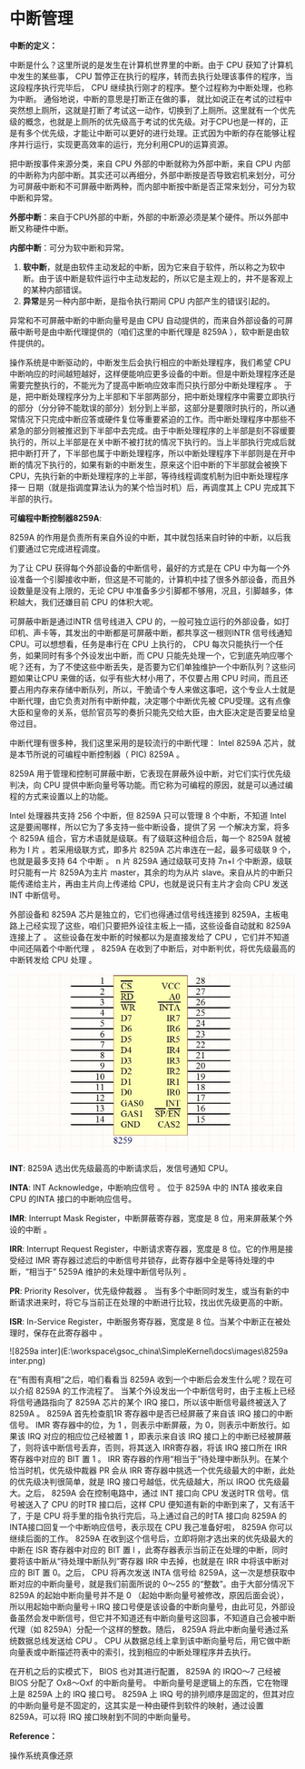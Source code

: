 # 中断管理

**中断的定义：**

中断是什么？这里所说的是发生在计算机世界里的中断。由于 CPU 获知了计算机中发生的某些事， CPU 暂停正在执行的程序，转而去执行处理该事件的程序，当这段程序执行完毕后， CPU 继续执行刚才的程序。整个过程称为中断处理，也称为中断。  通俗地说，中断的意思是打断正在做的事，  就比如说正在考试的过程中突然想上厕所，这就是打断了考试这一动作，切换到了上厕所。这里就有一个优先级的概念，也就是上厕所的优先级高于考试的优先级。对于CPU也是一样的，正是有多个优先级，才能让中断可以更好的进行处理。正式因为中断的存在能够让程序并行运行，实现更高效率的运行，充分利用CPU的运算资源。

把中断按事件来源分类，来自 CPU 外部的中断就称为外部中断，来自 CPU 内部的中断称为内部中断。其实还可以再细分，外部中断按是否导致宕机来划分，可分为可屏蔽中断和不可屏蔽中断两种，而内部中断按中断是否正常来划分，可分为软中断和异常。  

**外部中断**：来自于CPU外部的中断，外部的中断源必须是某个硬件。所以外部中断又称硬件中断。

**内部中断**：可分为软中断和异常。

1. **软中断**，就是由软件主动发起的中断，因为它来自于软件，所以称之为软中断。由于该中断是软件运行中主动发起的，所以它是主观上的，井不是客观上的某种内部错误。  
2. **异常**是另一种内部中断，是指令执行期间 CPU 内部产生的错误引起的。

异常和不可屏蔽中断的中断向量号是由 CPU 自动提供的，而来自外部设备的可屏蔽中断号是由中断代理提供的（咱们这里的中断代理是 8259A ），软中断是由软件提供的。  

操作系统是中断驱动的，中断发生后会执行相应的中断处理程序，我们希望 CPU 中断响应的时间越短越好，这样便能响应更多设备的中断。但是中断处理程序还是需要完整执行的，不能光为了提高中断响应效率而只执行部分中断处理程序 。 于是，把中断处理程序分为上半部和下半部两部分，把中断处理程序中需要立即执行的部分（分分钟不能耽误的部分）划分到上半部，这部分是要限时执行的，所以通常情况下只完成中断应答或硬件复位等重要紧迫的工作。而中断处理程序中那些不紧急的部分则被推迟到下半部中去完成。由于中断处理程序的上半部是刻不容缓要执行的，所以上半部是在关中断不被打扰的情况下执行的。当上半部执行完成后就把中断打开了，下半部也属于中断处理程序，所以中断处理程序下半部则是在开中断的情况下执行的，如果有新的中断发生，原来这个旧中断的下半部就会被换下 CPU，先执行新的中断处理程序的上半部，等待线程调度机制为旧中断处理程序择一 日期（就是指调度算法认为的某个恰当时机）后，再调度其上 CPU 完成其下半部的执行。  

**可编程中断控制器8259A**:

8259A 的作用是负责所有来自外设的中断，其中就包括来自时钟的中断，以后我们要通过它完成进程调度。  

为了让 CPU 获得每个外部设备的中断信号，最好的方式是在 CPU 中为每一个外设准备一个引脚接收中断，但这是不可能的，计算机中挂了很多外部设备，而且外设数量是没有上限的，无论 CPU 中准备多少引脚都不够用，况且，引脚越多，体积越大，我们还嫌目前 CPU 的体积大呢。  

可屏蔽中断是通过INTR 信号线进入 CPU 的，一般可独立运行的外部设备，如打印机、声卡等，其发出的中断都是可屏蔽中断，都共享这一根则INTR 信号线通知 CPU。可以想想看，任务是串行在 CPU 上执行的， CPU 每次只能执行一个任务，如果同时有多个外设发出中断，而 CPU 只能先处理一个，它到底先响应哪个呢？还有，为了不使这些中断丢失，是否要为它们单独维护一个中断队列？这些问题如果让CPU 来做的话，似乎有些大材小用了，不仅要占用 CPU 时间，而且还要占用内存来存储中断队列，所以，干脆请个专人来做这事吧，这个专业人士就是中断代理，由它负责对所有中断仲裁，决定哪个中断优先被 CPU受理。这有点像大臣和皇帝的关系，低阶官员写的奏折只能先交给大臣，由大臣决定是否要呈给皇帝过目。  

中断代理有很多种，我们这里采用的是较流行的中断代理： Intel 8259A 芯片，就是本节所说的可编程中断控制器（ PIC) 8259A 。  

8259A 用于管理和控制可屏蔽中断，它表现在屏蔽外设中断，对它们实行优先级判决，向 CPU 提供中断向量号等功能。而它称为可编程的原因，就是可以通过编程的方式来设置以上的功能。  

Intel 处理器共支持 256 个中断，但 8259A 只可以管理 8 个中断，不知道 Intel 这是要闹哪样，所以它为了多支持一些中断设备，提供了另 一个解决方案，将多个 8259A 组合，官方术语就是级联。有了级联这种组合后，每一个 8259A 就被称为 l 片 。若采用级联方式，即多片 8259A 芯片串连在一起，最多可级联 9 个，也就是最多支持 64 个中断 。 n 片 8259A 通过级联可支持 7n+l 个中断源，级联时只能有一片 8259A为主片 master，其余的均为从片 slave。来自从片的中断只能传递给主片，再由主片向上传递给 CPU，也就是说只有主片才会向 CPU 发送 INT 中断信号。  	

外部设备和 8259A 芯片是独立的，它们也得通过信号线连接到 8259A，主板电路上己经实现了这些，咱们只要把外设往主板上一插，这些设备自动就和 8259A 连接上了 。 这些设备在发中断的时候都以为是直接发给了 CPU ，它们并不知道中间还隔着个中断代理 ， 8259A 在收到了中断后，对中断判优，将优先级最高的中断转发给 CPU 处理 。

<img src=".\images\8259A.jpg" alt="8259A" style="zoom:67%;" />

**INT**: 8259A 选出优先级最高的中断请求后，发信号通知 CPU。  

**INTA**: INT Acknowledge，中断响应信号 。 位于 8259A 中的 INTA 接收来自 CPU 的INTA 接口的中断响应信号。  

**IMR**: Interrupt Mask Register，中断屏蔽寄存器，宽度是 8 位，用来屏蔽某个外设的中断 。  

**IRR**: Interrupt Request Register，中断请求寄存器，宽度是 8 位。它的作用是接受经过 IMR 寄存器过滤后的中断信号并锁存，此寄存器中全是等待处理的中断，“相当于” 5259A 维护的未处理中断信号队列 。  

**PR**: Priority Resolver，优先级仲裁器 。 当有多个中断同时发生，或当有新的中断请求进来时，将它与当前正在处理的中断进行比较，找出优先级更高的中断。  

**ISR**: In-Service Register，中断服务寄存器，宽度是 8 位。当某个中断正在被处理时，保存在此寄存器中 。  

![8259a inter](E:\workspace\gsoc_china\SimpleKernel\docs\images\8259a inter.png)

在“有图有真相”之后，咱们看看当 8259A 收到一个中断后会发生什么呢？现在可以介绍 8259A 的工作流程了。
当某个外设发出一个中断信号时，由于主板上已经将信号通路指向了 8259A 芯片的某个 IRQ 接口，所以该中断信号最终被送入了 8259A 。 8259A 首先检查肌1R 寄存器中是否已经屏蔽了来自该 IRQ 接口的中断信号。 IMR 寄存器中的位，为 1 ，则表示中断屏蔽，为 0，则表示中断放行。如果该 IRQ 对应的相应位己经被置 1 ，即表示来自该 IRQ 接口上的中断已经被屏蔽了，则将该中断信号丢弃，否则，将其送入 IRR寄存器，将该 IRQ 接口所在 IRR 寄存器中对应的 BIT 置 1 。 IRR 寄存器的作用“相当于”待处理中断队列。在某个恰当时机，优先级仲裁器 PR 会从 IRR 寄存器中挑选一个优先级最大的中断，此处的优先级决判很简单，就是 IRQ 接口号越低，优先级越大，所以 IRQO 优先级最大。之后， 8259A 会在控制电路中，通过 INT 接口向 CPU 发送时TR 信号。信号被送入了 CPU 的时TR 接口后，这样 CPU 便知道有新的中断到来了，又有活干了，于是 CPU 将手里的指令执行完后，马上通过自己的时TA 接口向 8259A 的 INTA接口回复一个中断响应信号，表示现在 CPU 我己准备好啦， 8259A 你可以继续后面的工作。 8259A 在收到这个信号后，立即将刚才选出来的优先级最大的中断在 ISR 寄存器中对应的 BIT 置 l ，此寄存器表示当前正在处理的中断，同时要将该中断从“待处理中断队列”寄存器 IRR 中去掉，也就是在 IRR 中将该中断对应的 BIT 置 0。之后， CPU 将再次发送 INTA 信号给 8259A，这一次是想获取中断对应的中断向量号，就是我们前面所说的 0～255 的“整数”。由于大部分情况下 8259A 的起始中断向量号并不是 0 （起始中断向量号被修改，原因后面会说），所以用起始中断向量号＋IRQ 接口号便是该设备的中断向量号，由此可见，外部设备虽然会发中断信号，但它并不知道还有中断向量号这回事，不知道自己会被中断代理（如 8259A）分配一个这样的整数。随后， 8259A 将此中断向量号通过系统数据总线发送给 CPU 。 CPU 从数据总线上拿到该中断向量号后，用它做中断向量表或中断描述符表中的索引，找到相应的中断处理程序井去执行。  



在开机之后的实模式下， BIOS 也对其进行配置， 8259A 的 IRQO～7 己经被 BIOS 分配了 Ox8～Oxf 的中断向量号。  中断向量号是逻辑上的东西，它在物理上是 8259A 上的 IRQ 接口号。 8259A 上 IRQ 号的排列顺序是固定的，但其对应的中断向量号是不固定的，这其实是一种由硬件到软件的映射，通过设置 8259A，可以将 IRQ 接口映射到不同的中断向量号。  

**Reference：**

操作系统真像还原 